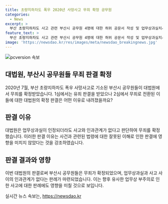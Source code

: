 ```yaml
---
title: 초량지하차도 폭우 2020년 사망사고 무죄 확정 공무원
categories:
  - News
excerpt: >
  부산 초량지하차도 사고 관련 부산시 공무원 4명에 대한 허위 공문서 작성 및 업무상과실치사 혐의 무죄가 대법원에서 확정됐다. 2020년 폭우로 발생한 사고 관련, 1심에서는 유죄 판결을 받았으나 2심에서 무죄로 판단되었고, 대법원도 이를 인정했다. 업무상과실이 인정되더라도 사고와 인과관계가 없다는 점이 주된 이유로 대법원이 확정했다. 1심에서의 판결이 옳지 않았다는 대법원의 입장도 확인되었다. (단어수: 86)
feature_text: >
  부산 초량지하차도 사고 관련 부산시 공무원 4명에 대한 허위 공문서 작성 및 업무상과실치사 혐의 무죄가 대법원에서 확정됐다. 2020년 폭우로 발생한 사고 관련, 1심에서는 유죄 판결을 받았으나 2심에서 무죄로 판단되었고, 대법원도 이를 인정했다. 업무상과실이 인정되더라도 사고와 인과관계가 없다는 점이 주된 이유로 대법원이 확정했다. 1심에서의 판결이 옳지 않았다는 대법원의 입장도 확인되었다. (단어수: 86)
image: 'https://newsdao.kr/res/images/meta/newsdao_breakingnews.jpg'
---
```


<p><img src="https://newsdao.kr/res/images/meta/newsdao_breakingnews.jpg" alt="pcversion 속보" /></p>

<h2 data-ke-size="size26">대법원, 부산시 공무원들 무죄 판결 확정</h2>

<p data-ke-size="size16">2020년 7월, 부산 초량지하차도 폭우 사망사고로 기소된 부산시 공무원들이 대법원에서 무죄를 확정받았습니다. 1심에서는 유죄 판결을 받았으나 2심에서 무죄로 전환된 이들에 대한 대법원의 확정 판결은 어떤 이유로 내려졌을까요?</p>

<h2 data-ke-size="size24">판결 이유</h2>

<p data-ke-size="size16">대법원은 업무상과실이 인정되더라도 사고와 인과관계가 없다고 판단하여 무죄를 확정했습니다. 이러한 판결 이유는 사건과 관련된 법령에 대한 잘못된 이해로 인한 판결에 영향을 미치지 않았다는 것을 강조하였습니다.</p>

<h2 data-ke-size="size24">판결 결과와 영향</h2>

<p data-ke-size="size16">이번 대법원의 판결로써 부산시 공무원들은 무죄가 확정되었으며, 업무상과실과 사고 사이의 인과관계가 없다는 판례가 마련되었습니다. 이는 향후 유사한 업무상 부주의로 인한 사고에 대한 판례에도 영향을 미칠 것으로 보입니다.</p>
실시간 뉴스 속보는, <a href="https://newsdao.kr" rel="dofollow">https://newsdao.kr</a>


